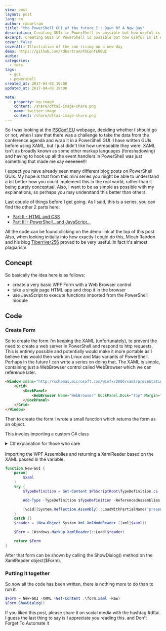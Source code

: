 ```yaml
---
view: post
layout: post
lang: en
author: rdbartram
title: "the PowerShell GUI of the future I : Dawn Of A New Day"
description: Creating GUIs in PowerShell is possible but how useful is it day to day
excerpt: Creating GUIs in PowerShell is possible but how useful is it day to day
cover: false
coverAlt: Illustration of the sun rising on a new day
demo: https://github.com/rdbartram/PSConfEUGUI
audio:
categories:
  - twss
tags:
  - gui
  - powershell
created_at: 2017-04-08 19:00
updated_at: 2017-04-08 19:00

meta:
  - property: og:image
    content: /share/dftai-image-share.png
  - name: twitter:image
    content: /share/dftai-image-share.png
---
```


So I was looking at the [PSConf EU](http://www.psconf.eu/) webpage, deciding whether I should go or not, when I saw that there was a challenge to take the data from the conference agenda and wrap it in a PowerShell GUI. I have written GUIs before using XAML, but I just didn't like how unreadable they were. XAML isn't as broadly known as some other markup languages (foreshadowing) and having to hook up all the event handlers in PowerShell was just something that made me say eeeeeee!!!

I expect you have already seen many different blog posts on PowerShell GUIs. My hope is that from this mini series you might be able to understand a bit better how you could implement this in the real world, rather than it being purely conceptual. Also, I want to be as simple as possible with my explanations, so perhaps you may understand this better than others.

Last couple of things before I get going. As I said, this is a series, you can find the other 2 parts here:
*  [Part II - HTML and CSS](ps-gui-future-2)
*  [Part III - PowerShell...and JavaScript...](ps-gui-future-3)

All the code can be found clicking on the demo link at the top of this post. Also, when looking initially into how exactly I could do this, Micah Rairdon and his blog [Tiberriver256](http://tiberriver256.github.io) proved to be very useful. In fact it's almost plagiarism.

## Concept

So basically the idea here is as follows:

*   create a very basic WPF Form with a Web Browser control
*   take a single page HTML app and drop it in the browser
*   use JavaScript to execute functions imported from the PowerShell module

## Code

### Create Form

So to create the form I'm keeping the XAML (unfortunately), to prevent the need to create a web server in PowerShell and respond to http requests. This is entirely possible and potentially would make it more portable as I believe this would then work on Linux and Mac variants of PowerShell. Perhaps in the future I can write a series on doing that. The XAML is simple, containing just a WebBrowser control called WebBrowser which we can reference later.

```html
<Window xmlns="http://schemas.microsoft.com/winfx/2006/xaml/presentation" Title="$Title" Height="500" Width="700">
    <Grid>
        <DockPanel>
            <WebBrowser Name="WebBrowser" DockPanel.Dock="Top" Margin="30"></WebBrowser>
        </DockPanel>
    </Grid>
</Window>
```

Then to create the form I wrote a small function which returns the form as an object.

This involes importing a custom C# class<details><summary>C# explanation for those who care</summary>So the magic behind being able to call PowerShell from JavaScript lies in a series of methods defined in C# which are then imported as type definitions. I will explain it in more detail in [Part III](ps-gui-future-3). There is one public method called runPowershell. This runs asynchronously and basically executes any text you pass it as if it were run in an actual PowerShell console.

```csharp
using System;
using System.Collections.ObjectModel;
using System.Management.Automation;
using System.Runtime.InteropServices;
using System.Threading.Tasks;
using System.Text;

[ComVisible(true)]

public class PowerShellHelper {

    void InvokePowerShell(string cmd, dynamic callbackFunc) {
        using (PowerShell PowerShellInstance = PowerShell.Create()) {
            PowerShellInstance.AddScript(cmd);

            Collection<PSObject> results = PowerShellInstance.Invoke();

            //Convert records to strings
            StringBuilder stringBuilder = new StringBuilder();
            if (PowerShellInstance.HadErrors) {
                foreach(var errorRecord in PowerShellInstance.Streams.Error) {
                    stringBuilder.Append(errorRecord.ToString());
                }
            } else {
                foreach(PSObject obj in results) {
                    stringBuilder.Append(obj);
                }
            }
            callbackFunc(stringBuilder.ToString());
        }
    }

    public void runPowerShell(string cmd, dynamic callbackFunc) {
        new Task(() => { InvokePowerShell(cmd, callbackFunc); }).Start();
    }
}
```
</details>
</br>
Importing the WPF Assemblies and returning a XamlReader based on the XAML passed in the variable.

```powershell
function New-GUI {
    param(
        $xaml
    )
    try {
        $TypeDefinition = Get-Content $PSScriptRoot\TypeDefinition.cs -Raw

        Add-Type -TypeDefinition $TypeDefinition -ReferencedAssemblies @("System.Management.Automation", "Microsoft.CSharp", "System.Web.Extensions")

        [void][System.Reflection.Assembly]::LoadWithPartialName('presentationframework')
    }
    catch {}
    $reader = (New-Object System.Xml.XmlNodeReader ([xml]$xaml))

    $Form = [Windows.Markup.XamlReader]::Load($reader)

    return $Form
}
```

After that form can be shown by calling the ShowDialog() method on the XamlReader object($Form).

### Putting it together

So now all the code has been written, there is nothing more to do than to run it.

```powershell
$Form = New-GUI -XAML (Get-Content .\form.xaml -Raw)
$Form.ShowDialog()
```

If you liked this post, please share it on social media with the hashtag #dftai. I guess the last thing to say is I appreciate you reading this. and Don't Forget To Automate It
